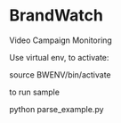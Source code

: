 BrandWatch
==========

Video Campaign Monitoring

Use virtual env, to activate:

source BWENV/bin/activate

to run sample

python parse_example.py
